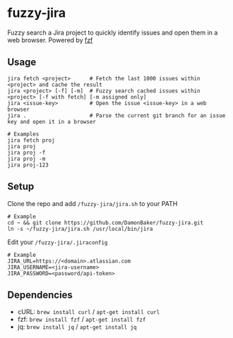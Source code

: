 # fuzzy-jira
Fuzzy search a Jira project to quickly identify issues and open them in a web browser. Powered by [fzf](https://github.com/junegunn/fzf)

## Usage
```
jira fetch <project>      # Fetch the last 1000 issues within <project> and cache the result
jira <project> [-f] [-m]  # Fuzzy search cached issues within <project> [-f with fetch] [-m assigned only]
jira <issue-key>          # Open the issue <issue-key> in a web browser
jira .                    # Parse the current git branch for an issue key and open it in a browser

# Examples
jira fetch proj
jira proj
jira proj -f
jira proj -m
jira proj-123
```

## Setup
Clone the repo and add `/fuzzy-jira/jira.sh` to your PATH
```
# Example
cd ~ && git clone https://github.com/DamonBaker/fuzzy-jira.git
ln -s ~/fuzzy-jira/jira.sh /usr/local/bin/jira
```
Edit your `/fuzzy-jira/.jiraconfig`
```
# Example
JIRA_URL=https://<domain>.atlassian.com
JIRA_USERNAME=<jira-username>
JIRA_PASSWORD=<password/api-token>
```

## Dependencies
- cURL: `brew install curl` / `apt-get install curl`
- fzf: `brew install fzf` / `apt-get install fzf`
- jq: `brew install jq` / `apt-get install jq`

